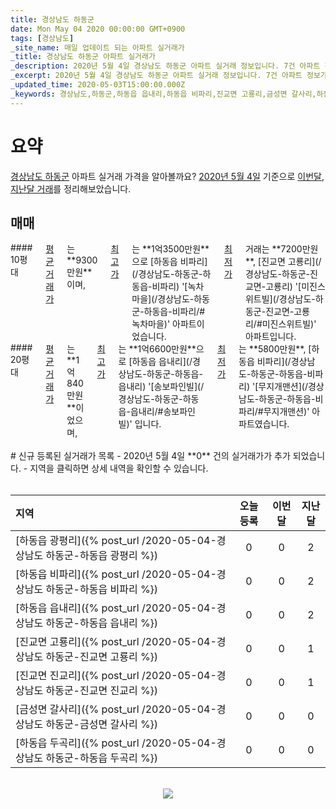 ```yaml
---
title: 경상남도 하동군
date: Mon May 04 2020 00:00:00 GMT+0900
tags: [경상남도]
_site_name: 매일 업데이트 되는 아파트 실거래가
_title: 경상남도 하동군 아파트 실거래가
_description: 2020년 5월 4일 경상남도 하동군 아파트 실거래 정보입니다. 7건 아파트 정보가 있습니다.
_excerpt: 2020년 5월 4일 경상남도 하동군 아파트 실거래 정보입니다. 7건 아파트 정보가 있습니다.
_updated_time: 2020-05-03T15:00:00.000Z
_keywords: 경상남도,하동군,하동읍 읍내리,하동읍 비파리,진교면 고룡리,금성면 갈사리,하동읍 광평리,하동읍 두곡리,진교면 진교리
---
```



# 요약
<ins>경상남도 하동군</ins> 아파트 실거래 가격을 알아볼까요? <ins>2020년 5월 4일</ins> 기준으로 <ins>이번달, 지난달 거래</ins>를 정리해보았습니다.

## 매매
<div class="container">
<div class="six columns" markdown="1">
#### 10평대
<ins>평균 거래가</ins>는 **9300만원**이며, <ins>최고가</ins>는 **1억3500만원**으로 [하동읍 비파리](/경상남도-하동군-하동읍-비파리) '[녹차마을](/경상남도-하동군-하동읍-비파리/#녹차마을)' 아파트이었습니다. <ins>최저가</ins> 거래는 **7200만원**, [진교면 고룡리](/경상남도-하동군-진교면-고룡리) '[미진스위트빌](/경상남도-하동군-진교면-고룡리/#미진스위트빌)' 아파트입니다.
</div>
<div class="six columns" markdown="1">
#### 20평대
<ins>평균 거래가</ins>는 **1억840만원**이었으며, <ins>최고가</ins>는 **1억6600만원**으로 [하동읍 읍내리](/경상남도-하동군-하동읍-읍내리) '[송보파인빌](/경상남도-하동군-하동읍-읍내리/#송보파인빌)' 입니다. <ins>최저가</ins>는 **5800만원**, [하동읍 비파리](/경상남도-하동군-하동읍-비파리) '[무지개맨션](/경상남도-하동군-하동읍-비파리/#무지개맨션)' 아파트였습니다.
</div>
</div>


<br>
# 신규 등록된 실거래가 목록
- 2020년 5월 4일 **0** 건의 실거래가가 추가 되었습니다.
- 지역을 클릭하면 상세 내역을 확인할 수 있습니다.
<br><br>

| 지역 | 오늘 등록 | 이번달 | 지난달 |
|:---|:---:|:---:|:---:|
| [하동읍 광평리]({% post_url /2020-05-04-경상남도 하동군-하동읍 광평리 %}) | 0 | 0 | 2|
| [하동읍 비파리]({% post_url /2020-05-04-경상남도 하동군-하동읍 비파리 %}) | 0 | 0 | 2|
| [하동읍 읍내리]({% post_url /2020-05-04-경상남도 하동군-하동읍 읍내리 %}) | 0 | 0 | 2|
| [진교면 고룡리]({% post_url /2020-05-04-경상남도 하동군-진교면 고룡리 %}) | 0 | 0 | 1|
| [진교면 진교리]({% post_url /2020-05-04-경상남도 하동군-진교면 진교리 %}) | 0 | 0 | 1|
| [금성면 갈사리]({% post_url /2020-05-04-경상남도 하동군-금성면 갈사리 %}) | 0 | 0 | 0|
| [하동읍 두곡리]({% post_url /2020-05-04-경상남도 하동군-하동읍 두곡리 %}) | 0 | 0 | 0|

<p align="center"><br><img src="https://via.placeholder.com/700x120"><br></p>

